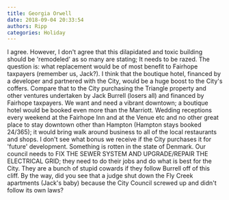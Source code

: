 ```yaml
---
title: Georgia Orwell
date: 2018-09-04 20:33:54
authors: Ripp
categories: Holiday
---
```


 I agree.  However, I don't agree that this dilapidated and toxic building should be 'remodeled' as so many are stating;  It needs to be razed. The question is: what replacement would be of most benefit to Fairhope taxpayers (remember us, Jack?). I think that the boutique hotel, financed by a developer and partnered with the City, would be a huge boost to the City's coffers.  Compare that to the City purchasing the Triangle property and other ventures undertaken by Jack Burrell (losers all) and financed by Fairhope taxpayers.  We want and need a vibrant downtown; a boutique hotel would be booked even more than the Marriott.  Wedding receptions every weekend at the Fairhope Inn and at the Venue etc and no other great place to stay downtown other than Hampton (Hampton stays booked 24/365); it would bring walk around business to all of the local restaurants and shops.  I don't see what bonus we receive if the City purchases it for 'future' development.  Something is rotten in the state of Denmark.   Our council needs to FIX THE SEWER SYSTEM AND UPGRADE/REPAIR THE ELECTRICAL GRID;  they need to do their jobs and do what is best for the City.  They are a bunch of stupid cowards if they follow Burrell off of this cliff.
By the way, did you see that a judge shut down the Fly Creek apartments (Jack's baby) because the City Council screwed up and didn't follow its own laws?